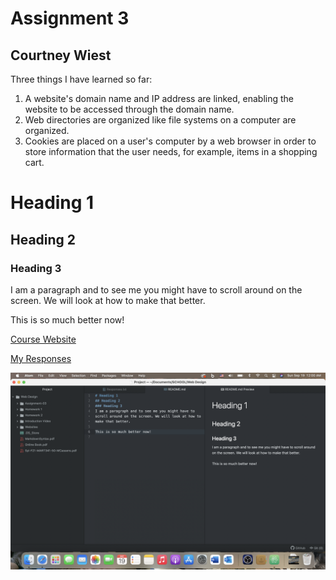 # Assignment 3
## Courtney Wiest

Three things I have learned so far:
1. A website's domain name and IP address are linked, enabling the website to be accessed through the domain name. 
2. Web directories are organized like file systems on a computer are organized. 
3. Cookies are placed on a user's computer by a web browser in order to store information that the user needs, for example, items in a shopping cart. 

# Heading 1
## Heading 2
### Heading 3
I am a paragraph and to see me you might have to scroll around on the screen. We will look at how to make that better.

This is so much better now!

[Course Website](https://montana-media-arts.github.io/341-web-design-Fall2021//)

[My Responses](./Responses.txt)

![Screenshot](./Images/AtomScreenshot.png)

